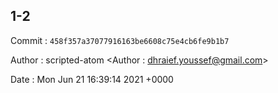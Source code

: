## 1-2 

 Commit : `458f357a37077916163be6608c75e4cb6fe9b1b7`

 Author : scripted-atom <Author : dhraief.youssef@gmail.com> 

 Date 	: Mon Jun 21 16:39:14 2021 +0000 

